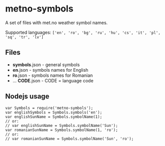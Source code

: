 # metno-symbols

A set of files with met.no weather symbol names.

Supported languages: `['en', 'ro', 'bg', 'ru', 'hu', 'cs', 'it', 'pl', 'sq', 'tr', 'lv']`

## Files

- **symbols**.json - general symbols
- **en**.json - symbols names for English
- **ro**.json - symbols names for Romanian
- ... **CODE**.json - CODE = language code


## Nodejs usage
```
var Symbols = require('metno-symbols');
var englishSymbols = Symbols.symbols('en');
var englishSunName = Symbols.symbolName(1);
// or:
// var englishSunName = Symbols.symbolName('Sun');
var romanianSunName = Symbols.symbolName(1, 'ro');
// or:
// var romanianSunName = Symbols.symbolName('Sun', 'ro');
```
